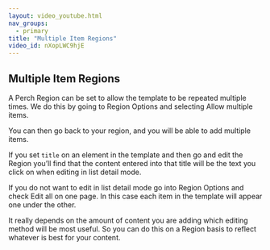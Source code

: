 ```yaml
---
layout: video_youtube.html
nav_groups:
  - primary
title: "Multiple Item Regions"
video_id: nXopLWC9hjE
---
```


## Multiple Item Regions

A Perch Region can be set to allow the template to be repeated multiple times. We do this by going to Region Options and selecting Allow multiple items.

You can then go back to your region, and you will be able to add multiple items.

If you set `title` on an element in the template and then go and edit the Region you’ll find that the content entered into that title will be the text you click on when editing in list detail mode.

If you do not want to edit in list detail mode go into Region Options and check Edit all on one page. In this case each item in the template will appear one under the other.

It really depends on the amount of content you are adding which editing method will be most useful. So you can do this on a Region basis to reflect whatever is best for your content.

